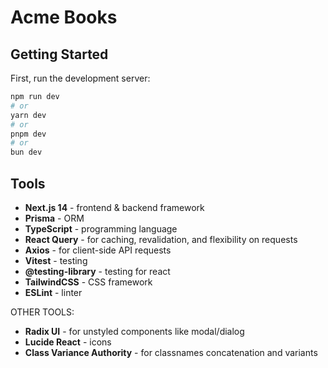 # Acme Books

## Getting Started

First, run the development server:

```bash
npm run dev
# or
yarn dev
# or
pnpm dev
# or
bun dev
```

## Tools

- **Next.js 14** - frontend & backend framework
- **Prisma** - ORM
- **TypeScript** - programming language
- **React Query** - for caching, revalidation, and flexibility on requests
- **Axios** - for client-side API requests
- **Vitest** - testing
- **@testing-library** - testing for react
- **TailwindCSS** - CSS framework
- **ESLint** - linter

OTHER TOOLS:

- **Radix UI** - for unstyled components like modal/dialog
- **Lucide React** - icons
- **Class Variance Authority** - for classnames concatenation and variants

